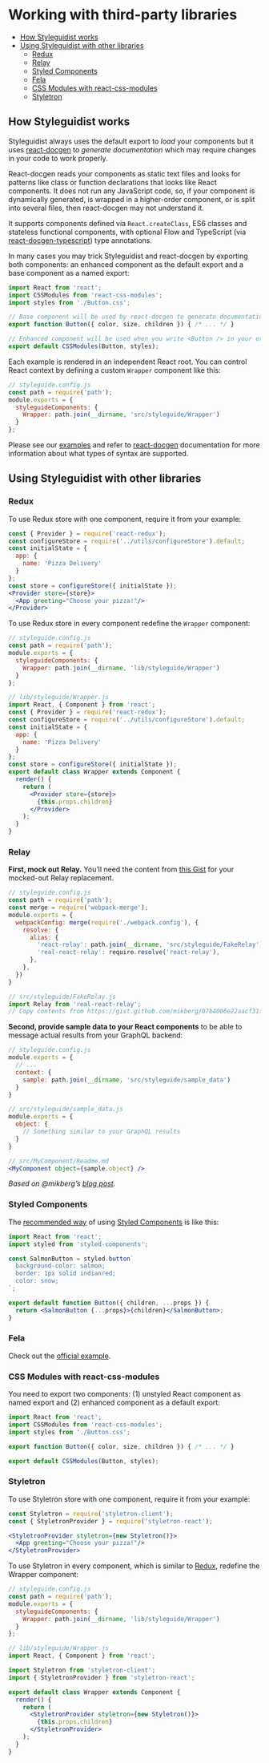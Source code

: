 # Working with third-party libraries

<!-- To update run: npx markdown-toc --maxdepth 3 -i docs/Thirdparties.md -->

<!-- toc -->

- [How Styleguidist works](#how-styleguidist-works)
- [Using Styleguidist with other libraries](#using-styleguidist-with-other-libraries)
  * [Redux](#redux)
  * [Relay](#relay)
  * [Styled Components](#styled-components)
  * [Fela](#fela)
  * [CSS Modules with react-css-modules](#css-modules-with-react-css-modules)
  * [Styletron](#styletron)

<!-- tocstop -->

## How Styleguidist works

Styleguidist always uses the default export to *load* your components but it uses [react-docgen](https://github.com/reactjs/react-docgen) to *generate documentation* which may require changes in your code to work properly.

React-docgen reads your components as static text files and looks for patterns like class or function declarations that looks like React components. It does not run any JavaScript code, so, if your component is dynamically generated, is wrapped in a higher-order component, or is split into several files, then react-docgen may not understand it.

It supports components defined via `React.createClass`, ES6 classes and stateless functional components, with optional Flow and TypeScript (via [react-docgen-typescript](https://github.com/styleguidist/react-docgen-typescript)) type annotations.

In many cases you may trick Styleguidist and react-docgen by exporting both components: an enhanced component as the default export and a base component as a named export:

```javascript
import React from 'react';
import CSSModules from 'react-css-modules';
import styles from './Button.css';

// Base component will be used by react-docgen to generate documentation
export function Button({ color, size, children }) { /* ... */ }

// Enhanced component will be used when you write <Button /> in your example files
export default CSSModules(Button, styles);
```

Each example is rendered in an independent React root. You can control React context by defining a custom `Wrapper` component like this:

```javascript
// styleguide.config.js
const path = require('path');
module.exports = {
  styleguideComponents: {
    Wrapper: path.join(__dirname, 'src/styleguide/Wrapper')
  }
};
```

Please see our [examples](https://github.com/styleguidist/react-styleguidist/tree/master/examples) and refer to [react-docgen](https://github.com/reactjs/react-docgen) documentation for more information about what types of syntax are supported.

## Using Styleguidist with other libraries

### Redux

To use Redux store with one component, require it from your example:

```jsx
const { Provider } = require('react-redux');
const configureStore = require('../utils/configureStore').default;
const initialState = {
  app: {
    name: 'Pizza Delivery'
  }
};
const store = configureStore({ initialState });
<Provider store={store}>
  <App greeting="Choose your pizza!"/>
</Provider>
```

To use Redux store in every component redefine the `Wrapper` component:

```javascript
// styleguide.config.js
const path = require('path');
module.exports = {
  styleguideComponents: {
    Wrapper: path.join(__dirname, 'lib/styleguide/Wrapper')
  }
};
```

```jsx
// lib/styleguide/Wrapper.js
import React, { Component } from 'react';
const { Provider } = require('react-redux');
const configureStore = require('../utils/configureStore').default;
const initialState = {
  app: {
    name: 'Pizza Delivery'
  }
};
const store = configureStore({ initialState });
export default class Wrapper extends Component {
  render() {
    return (
      <Provider store={store}>
        {this.props.children}
      </Provider>
    );
  }
}
```

### Relay

**First, mock out Relay.** You’ll need the content from [this Gist](https://gist.github.com/mikberg/07b4006e22aacf31ffe6) for your mocked-out Relay replacement.

```js
// styleguide.config.js
const path = require('path');
const merge = require('webpack-merge');
module.exports = {
  webpackConfig: merge(require('./webpack.config'), {
    resolve: {
      alias: {
        'react-relay': path.join(__dirname, 'src/styleguide/FakeRelay'),
        'real-react-relay': require.resolve('react-relay'),
      },
    },
  })
}
```

```js
// src/styleguide/FakeRelay.js
import Relay from 'real-react-relay';
// Copy contents from https://gist.github.com/mikberg/07b4006e22aacf31ffe6
```

**Second, provide sample data to your React components** to be able to message actual results from your GraphQL backend:

```js
// styleguide.config.js
module.exports = {
  // ...
  context: {
    sample: path.join(__dirname, 'src/styleguide/sample_data')
  }
}
```

```js
// src/styleguide/sample_data.js
module.exports = {
  object: {
    // Something similar to your GraphQL results
  }
}
```

```jsx
// src/MyComponent/Readme.md
<MyComponent object={sample.object} />
```

*Based on @mikberg’s [blog post](https://medium.com/@mikaelberg/writing-simple-unit-tests-with-relay-707f19e90129).*

### Styled Components

The [recommended way](https://github.com/styleguidist/react-styleguidist/issues/37#issuecomment-263502454) of using [Styled Components](https://www.styled-components.com/) is like this:

```jsx
import React from 'react';
import styled from 'styled-components';

const SalmonButton = styled.button`
  background-color: salmon;
  border: 1px solid indianred;
  color: snow;
`;

export default function Button({ children, ...props }) {
  return <SalmonButton {...props}>{children}</SalmonButton>;
}
```

### Fela

Check out the [official example](https://github.com/rofrischmann/fela/tree/master/packages/example-with-styleguidist).

### CSS Modules with react-css-modules

You need to export two components: (1) unstyled React component as named export and (2) enhanced component as a default export:

```javascript
import React from 'react';
import CSSModules from 'react-css-modules';
import styles from './Button.css';

export function Button({ color, size, children }) { /* ... */ }

export default CSSModules(Button, styles);
```

### Styletron

To use Styletron store with one component, require it from your example:

```jsx
const Styletron = require('styletron-client');
const { StyletronProvider } = require('styletron-react');

<StyletronProvider styletron={new Styletron()}>
  <App greeting="Choose your pizza!"/>
</StyletronProvider>
```

To use Styletron in every component, which is similar to [Redux](#redux), redefine the Wrapper component:

```javascript
// styleguide.config.js
const path = require('path');
module.exports = {
  styleguideComponents: {
    Wrapper: path.join(__dirname, 'lib/styleguide/Wrapper')
  }
};
```

```jsx
// lib/styleguide/Wrapper.js
import React, { Component } from 'react';

import Styletron from 'styletron-client';
import { StyletronProvider } from 'styletron-react';

export default class Wrapper extends Component {
  render() {
    return (
      <StyletronProvider styletron={new Styletron()}>
        {this.props.children}
      </StyletronProvider>
    );
  }
}
```
